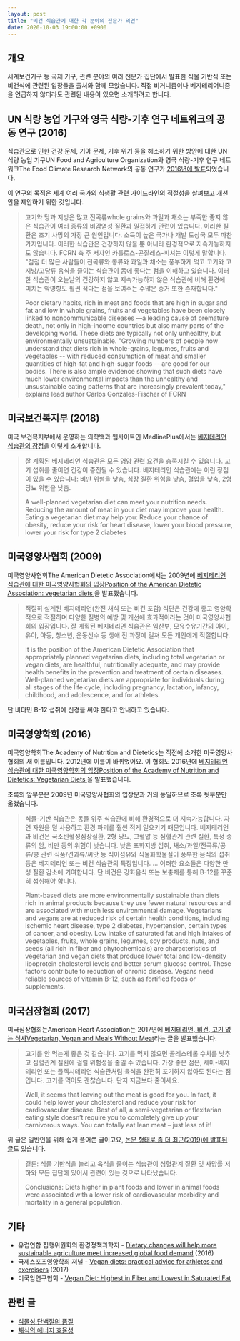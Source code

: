 ```yaml
---
layout: post
title: "비건 식습관에 대한 각 분야의 전문가 의견"
date: 2020-10-03 19:00:00 +0900
---
```

## 개요

세계보건기구 등 국제 기구, 관련 분야의 여러 전문가 집단에서 발표한 식물 기반식 또는 비건식에 관련된 입장들을 출처와 함께 모았습니다. 직접 비거니즘이나 베지테리어니즘을 언급하지 않더라도 관련된 내용이 있으면 소개하려고 합니다.

## UN 식량 농업 기구와 영국 식량-기후 연구 네트워크의 공동 연구 (2016)

식습관으로 인한 건강 문제, 기아 문제, 기후 위기 등을 해소하기 위한 방안에 대한 UN 식량 농업 기구UN Food and Agriculture Organization와 영국 식량-기후 연구 네트워크The Food Climate Research Network의 공동 연구가 [2016년에 발표](http://www.fao.org/3/a-i5640e.pdf)되었습니다.

이 연구의 목적은 세계 여러 국가의 식생활 관련 가이드라인의 적절성을 살펴보고 개선안을 제안하기 위한 것입니다.

> 고기와 당과 지방은 많고 전곡류whole grains와 과일과 채소는 부족한 좋지 않은 식습관이 여러 종류의 비감염성 질환과 밀접하게 관련이 있습니다. 이러한 질환은 조기 사망의 가장 큰 원인입니다. 소득이 높은 국가나 개발 도상국 모두 마찬가지입니다. 이러한 식습관은 건강하지 않을 뿐 아니라 환경적으로 지속가능하지도 않습니다. FCRN 측 주 저자인 카를로스-곤잘레스-피셔는 이렇게 말합니다. "점점 더 많은 사람들이 전곡류와 콩류와 과일과 채소는 풍부하게 먹고 고기와 고지방/고당류 음식을 줄이는 식습관이 몸에 좋다는 점을 이해하고 있습니다. 이러한 식습관이 오늘날의 건강하지 않고 지속가능하지 않은 식습관에 비해 환경에 미치는 악영향도 훨씬 적다는 점을 보여주는 수많은 증거 또한 존재합니다."
>
> Poor dietary habits, rich in meat and foods that are high in sugar and fat and low in whole grains, fruits and vegetables have been closely linked to noncommunicable diseases —a leading cause of premature death, not only in high-income countries but also many parts of the developing world. These diets are typically not only unhealthy, but environmentally unsustainable. "Growing numbers of people now understand that diets rich in whole-grains, legumes, fruits and vegetables -- with reduced consumption of meat  and smaller quantities of high-fat and high-sugar foods -- are good for our bodies. There is also ample evidence showing that such diets have much lower environmental impacts than the unhealthy and unsustainable eating patterns that are increasingly prevalent today," explains lead author Carlos Gonzales-Fischer of FCRN

## 미국보건복지부 (2018)

미국 보건복지부에서 운영하는 의학백과 웹사이트인 MedlinePlus에서는 [베지테리언 식습관의 장점](https://medlineplus.gov/ency/article/002465.htm)을 이렇게 소개합니다.

> 잘 계획된 베지테리언 식습관은 모든 영양 관련 요건을 충족시킬 수 있습니다. 고기 섭취를 줄이면 건강이 증진될 수 있습니다. 베지테리언 식습관에는 이런 장점이 있을 수 있습니다: 비만 위험을 낮춤, 심장 질환 위험을 낮츰, 혈압을 낮춤, 2형 당뇨 위험을 낮춤.
>
> A well-planned vegetarian diet can meet your nutrition needs. Reducing the amount of meat in your diet may improve your health. Eating a vegetarian diet may help you: Reduce your chance of obesity, reduce your risk for heart disease, lower your blood pressure, lower your risk for type 2 diabetes

## 미국영양사협회 (2009)

미국영양사협회The American Dietetic Association에서는 2009년에 [베지테리언 식습관에 대한 미국영양사협회의 입장Position of the American Dietetic Association: vegetarian diets
](https://pubmed.ncbi.nlm.nih.gov/19562864/)을 발표했습니다.

> 적절히 설계된 베지테리언(완전 채식 또는 비건 포함) 식단은 건강에 좋고 영양학적으로 적절하며 다양한 질병의 예방 및 개선에 효과적이라는 것이 미국영양사협회의 입장입니다. 잘 계획된 베지테리언 식습관은 임산부, 모유수유기간의 아이, 유아, 아동, 청소년, 운동선수 등 생애 전 과정에 걸쳐 모든 개인에게 적절합니다.
>
> It is the position of the American Dietetic Association that appropriately planned vegetarian diets, including total vegetarian or vegan diets, are healthful, nutritionally adequate, and may provide health benefits in the prevention and treatment of certain diseases. Well-planned vegetarian diets are appropriate for individuals during all stages of the life cycle, including pregnancy, lactation, infancy, childhood, and adolescence, and for athletes.

단 비타민 B-12 섭취에 신경을 써야 한다고 안내하고 있습니다.

## 미국영양학회 (2016)

미국영양학회The Academy of Nutrition and Dietetics는 직전에 소개한 미국영양사협회의 새 이름입니다. 2012년에 이름이 바뀌었어요. 이 협회도 2016년에 [베지테리언 식습관에 대한 미국영양학회의 입장Position of the Academy of Nutrition and Dietetics: Vegetarian Diets
](https://pubmed.ncbi.nlm.nih.gov/27886704/)을 발표했습니다.

초록의 앞부분은 2009년 미국영양사협회의 입장문과 거의 동일하므로 초록 뒷부분만 옮겼습니다.

> 식물-기반 식습관은 동물 위주 식습관에 비해 환경적으로 더 지속가능합니다. 자연 자원을 덜 사용하고 환경 파괴를 훨씬 적게 일으키기 때문입니다. 베지테리언과 비건은 국소빈혈성심장질환, 2형 당뇨, 고혈압 등 심혈관계 관련 질환, 특정 종류의 암, 비만 등의 위험이 낮습니다. 낮은 포화지방 섭취, 채소/과일/전곡류/콩류/콩 관련 식품/견과류/씨앗 등 식이섬유와 식물화학물질이 풍부한 음식의 섭취 등은 베지테리언 또는 비건 식습관의 특징입니다. ... 이러한 요소들은 다양한 만성 질환 감소에 기여합니다. 단 비건은 강화음식 또는 보충제를 통해 B-12를 꾸준히 섭취해야 합니다.
>
> Plant-based diets are more environmentally sustainable than diets rich in animal products because they use fewer natural resources and are associated with much less environmental damage. Vegetarians and vegans are at reduced risk of certain health conditions, including ischemic heart disease, type 2 diabetes, hypertension, certain types of cancer, and obesity. Low intake of saturated fat and high intakes of vegetables, fruits, whole grains, legumes, soy products, nuts, and seeds (all rich in fiber and phytochemicals) are characteristics of vegetarian and vegan diets that produce lower total and low-density lipoprotein cholesterol levels and better serum glucose control. These factors contribute to reduction of chronic disease. Vegans need reliable sources of vitamin B-12, such as fortified foods or supplements.

## 미국심장협회 (2017)

미국심장협회는American Heart Association는 2017년에 [베지테리언, 비건, 고기 없는 식사Vegetarian, Vegan and Meals Without Meat](https://www.heart.org/en/healthy-living/healthy-eating/eat-smart/nutrition-basics/vegetarian-vegan-and-meals-without-meat)라는 글을 발표했습니다.

> 고기를 안 먹는게 좋은 것 같습니다. 고기를 먹지 않으면 콜레스테롤 수치를 낮추고 심혈관계 질환에 걸릴 위험성을 줄일 수 있습니다. 가장 좋은 점은, 세미-베지테리언 또는 플렉시테리언 식습관처럼 육식을 완전히 포기하지 않아도 된다는 점입니다. 고기를 먹어도 괜찮습니다. 단지 지금보다 줄이세요.
>
> Well, it seems that leaving out the meat is good for you. In fact, it could help lower your cholesterol and reduce your risk for cardiovascular disease. Best of all, a semi-vegetarian or flexitarian eating style doesn’t require you to completely give up your carnivorous ways. You can totally eat lean meat – just less of it!

위 글은 일반인을 위해 쉽게 풀어쓴 글이고요, [논문 형태로 좀 더 최근(2019)에 발표된 글](https://www.ahajournals.org/doi/10.1161/JAHA.119.012865)도 있습니다.

> 결론: 식물 기반식을 늘리고 육식을 줄이는 식습관이 심혈관계 질환 및 사망률 저하와 모든 집단에 있어서 관련이 있는 것으로 나타났습니다.
>
> Conclusions: Diets higher in plant foods and lower in animal foods were associated with a lower risk of cardiovascular morbidity and mortality in a general population.

## 기타

* 유럽연합 집행위원회의 환경정책과학지 - [Dietary changes will help more sustainable agriculture meet increased global food demand](https://ec.europa.eu/environment/integration/research/newsalert/pdf/dietary_changes_sustainable_agriculture_increased_global_food_demand_478na1_en.pdf) (2016)
* 국제스포츠영양학회 저널 - [Vegan diets: practical advice for athletes and exercisers](https://jissn.biomedcentral.com/articles/10.1186/s12970-017-0192-9) (2017)
* 미국암연구협회 - [Vegan Diet: Highest in Fiber and Lowest in Saturated Fat](https://www.aicr.org/cancer-prevention/food-facts/vegan-diet/)

## 관련 글

* [식물성 단백질의 품질](/2020/10/02/quality-of-plant-based-protein.html)
* [채식의 에너지 효율성](/2020/03/15/efficiency-of-vegan-diet.html)
